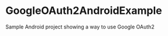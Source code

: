 GoogleOAuth2AndroidExample
==========================

Sample Android project showing a way to use Google OAuth2
